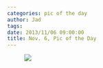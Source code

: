 ```yaml
---
categories: pic of the day
author: Jad
tags: 
date: 2013/11/06 09:00:00
title: Nov. 6, Pic of the Day
---
```

<figure>
<img src="/img/2013/11/06/img_5617_medium.jpg" />
<figcaption></figcaption>
</figure>


